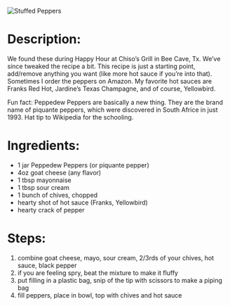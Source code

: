 ![Stuffed Peppers](https://chowdown.io/images/stuffed-peppers.jpg)

# Description:

We found these during Happy Hour at Chiso’s Grill in Bee Cave, Tx. We’ve since tweaked the recipe a bit. This recipe is just a starting point, add/remove anything you want (like more hot sauce if you’re into that). Sometimes I order the peppers on Amazon. My favorite hot sauces are Franks Red Hot, Jardine’s Texas Champagne, and of course, Yellowbird.

Fun fact: Peppedew Peppers are basically a new thing. They are the brand name of piquante peppers, which were discovered in South Africe in just 1993. Hat tip to Wikipedia for the schooling.

# Ingredients:

* 1 jar Peppedew Peppers (or piquante pepper)
* 4oz goat cheese (any flavor)
* 1 tbsp mayonnaise
* 1 tbsp sour cream
* 1 bunch of chives, chopped
* hearty shot of hot sauce (Franks, Yellowbird)
* hearty crack of pepper

# Steps:

1. combine goat cheese, mayo, sour cream, 2/3rds of your chives, hot sauce, black pepper
2. if you are feeling spry, beat the mixture to make it fluffy
3. put filling in a plastic bag, snip of the tip with scissors to make a piping bag
4. fill peppers, place in bowl, top with chives and hot sauce
